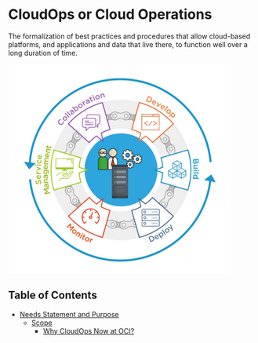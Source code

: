 # CloudOps or Cloud Operations
The formalization of best practices and procedures that allow cloud-based platforms, and applications and data that live there, to function well over a long duration of time.

![Six Pillars](./images/six-pillars.png "Six Pillars")

## Table of Contents
- [Needs Statement and Purpose](./needs-statement-and-purpose.md)
  * [Scope](./needs-statement-and-purpose.md#scope)
    + [Why CloudOps Now at OCI?](./needs-statement-and-purpose.md##why-cloudops-now-at-oci)


